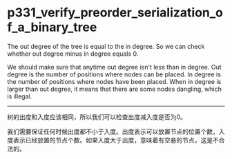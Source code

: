 # p331_verify_preorder_serialization_of_a_binary_tree

The out degree of the tree is equal to the in degree. So we can check whether out degree minus in degree equals 0.

We should make sure that anytime out degree isn't less than in degree. Out degree is the number of positions where nodes can be placed. In degree is the number of positions where nodes have been placed. When in degree is larger than out degree, it means that there are some nodes dangling, which is illegal.

---

树的出度和入度应该相同，所以我们可以检查出度减入度是否为0。

我们需要保证任何时候出度都不小于入度。出度表示可以放置节点的位置个数，入度表示已经放置的节点个数。如果入度大于出度，意味着有空悬的节点，这是不合法的。

